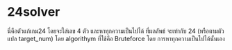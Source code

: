 # 24solver

นี่คือตัวแก้เกม24 โดยจะใส่เลข 4 ตัว และหาทุกความเป็นไปได้ ที่ผลลัพธ์ จะเท่ากับ 24 (หรือตามตัวแปล target_num) โดย algorithym ที่ใช้คือ Bruteforce โดย การหาทุกความเป็นไปได้นั้นเอง
